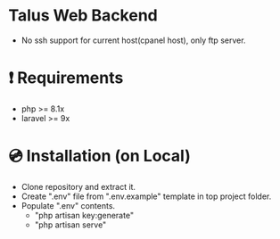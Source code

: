 # Talus Web Backend
- No ssh support for current host(cpanel host), only ftp server.

# :exclamation: Requirements 
- php >= 8.1x
- laravel >= 9x 

# 💿 Installation (on Local)

- Clone repository and extract it.
- Create ".env" file from ".env.example" template in top project folder.
- Populate ".env" contents.
  - "php artisan key:generate"
  - "php artisan serve"
